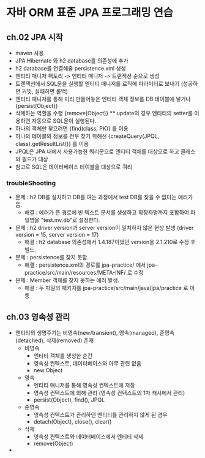 # 자바 ORM 표준 JPA 프로그래밍 연습

## ch.02 JPA 시작
- maven 사용
- JPA Hibernate 와 h2 database를 의존성에 추가
- h2 database를 연결해줄 persistence.xml 생성
- 엔티티 매니저 팩토리 -> 엔티티 매니저 -> 트랜잭션 순으로 생성
- 트랜잭션에서 SQL문을 실행할 엔티티 매니저를 로직에 파라미터로 보내기 (성공하면 커밋, 실패하면 롤백)
- 엔티티 매니저를 통해 미리 만들어놓은 엔티티 객체 정보를 DB 테이블에 넣거나 {persist(Object)}
- 삭제하는 역할을 수행 {remove(Object)} ** update의 경우 엔티티의 setter를 이용하면 자동으로 SQL문이 실행된다.
- 하나의 객체만 찾으려면 {find(class, PK)} 를 이용
- 하나의 테이블의 정보를 전부 찾기 위해선 {createQuery(JPQL, class).getResultList()} 를 이용
- JPQL은 JPA 내에서 사용가능한 쿼리문으로 엔티티 객체를 대상으로 하고 클래스와 필드가 대상
- 참고로 SQL은 데이터베이스 테이블을 대상으로 쿼리

### troubleShooting
- 문제 : h2 DB를 설치하고 DB를 여는 과정에서 test DB를 찾을 수 없다는 에러가 뜸.
  - 해결 : 에러가 뜬 경로에 빈 텍스트 문서를 생성하고 확장자명까지 포함하여 파일명을 "test.mv.db"로 설정한다.
- 문제 : h2 driver version과 server version이 일치하지 않은 현상 발생 (driver version = 15, server version = 17)
  - 해결 : h2 database 의존성에서 1.4.187이었던 version을 2.1.210로 수정 후 빌드.
- 문제 : persistence를 찾지 못함.
  - 해결 : persistence.xml의 경로를 jpa-practice/ 에서 jpa-practice/src/main/resources/META-INF/ 로 수정
- 문제 : Member 객체를 찾지 못하는 에러 발생.
  - 해결 : 두 파일의 패키지를 jpa-practice/src/main/java/jpa/practice 로 이동

## ch.03 영속성 관리
- 엔티티의 생명주기는 비영속(new/transient), 영속(managed), 준영속(detached), 삭제(removed) 존재
  - 비영속
    - 엔티티 객체를 생성한 순간
    - 영속성 컨텍스트, 데이터베이스와 아무 관련 없음
    - new Object
  - 영속
    - 엔티티 매니저를 통해 영속성 컨텍스트에 저장
    - 영속성 컨텍스트에 의해 관리 (영속성 컨텍스트의 1차 캐시에서 관리)
    - persist(Object), find(), JPQL
  - 준영속
    - 영속성 컨텍스트가 관리하던 엔티티를 관리하지 않게 된 경우
    - detach(Object), close(), clear()
  - 삭제
    - 영속성 컨텍스트와 데이터베이스에서 엔티티 삭제
    - remove(Object)
- 